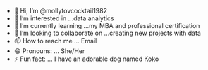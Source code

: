 - 👋 Hi, I’m @mollytovcocktail1982
- 👀 I’m interested in ...data analytics
- 🌱 I’m currently learning ...my MBA and professional certification
- 💞️ I’m looking to collaborate on ...creating new projects with data
- 📫 How to reach me ... Email
- 😄 Pronouns: ... She/Her
- ⚡ Fun fact: ... I have an adorable dog named Koko

<!---
mollytovcocktail1982/mollytovcocktail1982 is a ✨ special ✨ repository because its `README.md` (this file) appears on your GitHub profile.
You can click the Preview link to take a look at your changes.
--->
